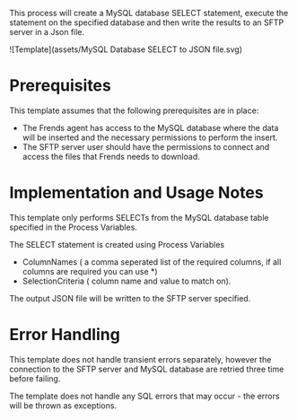 This process will create a MySQL database SELECT statement, execute the statement on the specified database and then write the results to an SFTP server in a Json file.

![Template](assets/MySQL Database SELECT to JSON file.svg)

# Prerequisites

This template assumes that the following prerequisites are in place:

- The Frends agent has access to the MySQL database where the data will be inserted and the necessary permissions to perform the insert.
- The SFTP server user should have the permissions to connect and access 
  the files that Frends needs to download.

# Implementation and Usage Notes

This template only performs SELECTs from the MySQL database table specified in the Process Variables.

The SELECT statement is created using Process Variables
- ColumnNames ( a comma seperated list of the required columns, if all columns are required you can use *)
- SelectionCriteria ( column name and value to match on).

The output JSON file will be written to the SFTP server specified.


# Error Handling

This template does not handle transient errors separately, however the connection to the SFTP server and MySQL database are retried three time before failing.

The template does not handle any SQL errors that may occur - the errors will be thrown as exceptions.